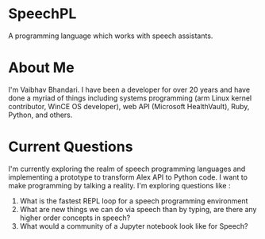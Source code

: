 # SpeechPL
A programming language which works with speech assistants.

# About Me
I'm Vaibhav Bhandari. I have been a developer for over 20 years and have done a myriad of things including systems programming (arm Linux kernel contributor, WinCE OS developer), web API (Microsoft HealthVault), Ruby, Python, and others. 

# Current Questions
I'm currently exploring the realm of speech programming languages and implementing a prototype to transform Alex API to Python code. I want to make programming by talking a reality. I'm exploring questions like : 
1. What is the fastest REPL loop for a speech programming environment
2. What are new things we can do via speech than by typing, are there any higher order concepts in speech?
3. What would a community of a Jupyter notebook look like for Speech?
